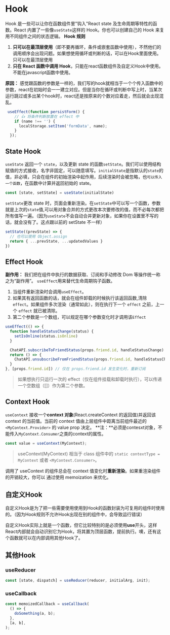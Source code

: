 # Hook

Hook 是一些可以让你在函数组件里"钩入"React state 及生命周期等特性的函数。React 内置了一些像`useState`这样的 Hook。你也可以创建自己的 Hook 来复用不同组件之间的状态逻辑。
**Hook 规则**
1. **只可以在最顶层使用**（即不要再循环，条件或嵌套函数中使用），不然他们的调用顺序会出现问题。如果想使用循环或判断的话，可以在Hook里面使用。 只可以在最顶层使用
2. **只在 React 函数中调用 Hook**，只能在react函数组件及自定义Hook中使用。不能在javascript函数中使用。

**原因：** 感觉跟函数的参数是一样的，我们写的hook就相当于一个个传入函数中的参数，react在初始时会一一建立对应。但是当你在循环或判断中写上时，当某次运行跳过或多出某个hook时，react还是按原来的个数对应着走，然后就会出现混乱。
```js
 useEffect(function persistForm() {
    // 👍 将条件判断放置在 effect 中
    if (name !== '') {
      localStorage.setItem('formData', name);
    }
  });
```

## State Hook

`useState` 返回一个 `state`，以及更新 state 的函数`setState`。我们可以使用结构赋值的方式接收，名字非固定，可以随意填写。`initialState`是指默认的`state`的值，非必填，只会在组件的初始渲染中起作用，后续渲染时会被忽略，也`可以传入一个函数`，在函数中计算并返回初始的 state。

```js
const [state, setState] = useState(initialState)
```

`setState`更改 state 时，页面会重新渲染。在`setState`中可以写一个函数，参数就是上次的`state`值,可以用对象合并的方式更改本次要修改的值，而不必每次都把所有值写一遍。（因为`useState`不会自动合并更新对象，如果你在设置里不写的话，就会没有了。这点跟以前的 setState 不一样）

```js
setState((prevState) => {
  // 也可以使用 Object.assign
  return { ...prevState, ...updatedValues }
})
```

## Effect Hook

**副作用：** 我们把在组件中执行的数据获取、订阅和手动修改 Dom 等操作统一称之为“副作用”。
`useEffect`用来替代生命周期钩子函数。

1. 当组件重新渲染时会调用`useEffect`。
2. 如果其有返回函数的话，就会在组件卸载的时候执行该返回函数,清除`effect`。如果组件多次渲染（通常如此），则在执行下一个 `effect` 之前，上一个 `effect` 就已被清除。
3. 第二个参数是一个数组，可以规定在哪个参数变化时才调用该`Effect`

```js
useEffect(() => {
  function handleStatusChange(status) {
    setIsOnline(status.isOnline)
  }

  ChatAPI.subscribeToFriendStatus(props.friend.id, handleStatusChange)
  return () => {
    ChatAPI.unsubscribeFromFriendStatus(props.friend.id, handleStatusChange)
  }
}, [props.friend.id]) // 仅在 props.friend.id 发生变化时，重新订阅
```

> 如果想执行只运行一次的 effect（仅在组件挂载和卸载时执行），可以传递一个空数组（[]）作为第二个参数。

## Context Hook
`useContext` 接收一个**context 对象**(React.createContext 的返回值)并返回该 context 的当前值。当前的 context 值由上层组件中距离当前组件最近的 `<MyContext.Provider>` 的 value prop 决定。
**注：**必须是contesxt对象，不能传入`MyContext.Consumer`之类的context的属性。

```js
const value = useContext(MyContext);
```

> useContext(MyContext) 相当于 class 组件中的 `static contextType = MyContext` 或者 `<MyContext.Consumer>`。

调用了 useContext 的组件总会在 context 值变化时**重新渲染**。如果重渲染组件的开销较大，你可以 通过使用 memoization 来优化。


## 自定义Hook
自定义Hook是为了把一些需要使用使用到Hook的函数封装为可复用的组件时使用的。（因为Hook规则不允许Hook出现在别的组件中，会导致运行错误）

自定义Hook实际上就是一个函数，但它比较特别的是必须使用**use**开头，这样React内部就会自动识别它为Hook，将其置为顶层函数，提前执行。噢，还有这个函数就可以在内部调用其他Hook了。

## 其他Hook

### useReducer

```js
const [state, dispatch] = useReducer(reducer, initialArg, init);
```
### useCallback

```js
const memoizedCallback = useCallback(
  () => {
    doSomething(a, b);
  },
  [a, b],
);
```
